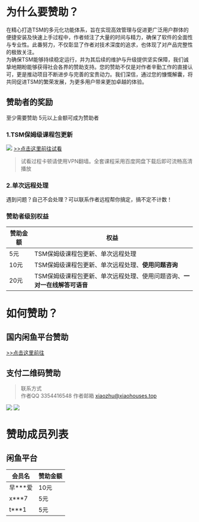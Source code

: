 # 为什么要赞助？
在精心打造TSM的多元化功能体系，旨在实现高效管理与促进更广泛用户群体的便捷安装及快速上手过程中，作者倾注了大量的时间与精力，确保了软件的全面性与专业性。此番努力，不仅彰显了作者对技术深度的追求，也体现了对产品完整性的极致关注。\
为确保TSM能够持续稳定运行，并为其后续的维护与升级提供坚实保障，我们诚挚地期盼能够获得社会各界的赞助支持。您的赞助不仅是对作者辛勤工作的直接认可，更是推动项目不断进步与完善的宝贵动力。我们深信，通过您的慷慨解囊，将共同促进TSM的繁荣发展，为更多用户带来更加卓越的体验。

## 赞助者的奖励
至少需要赞助 5元以上金额可成为赞助者
### 1.TSM保姆级课程包更新
![](https://img.picui.cn/free/2024/10/12/6709f6f9727fc.png)
[>>点击这里前往试看](https://pub-46d21cac9c7d44b79d73abfeb727999f.r2.dev/%E6%88%91%E7%9A%84%E8%AF%BE%E7%A8%8B/TSM%E7%B3%BB%E5%88%97%E8%AF%BE%E7%A8%8B%E8%AF%95%E7%9C%8B/%E5%8D%8A%E8%87%AA%E5%8A%A8%E8%B7%91%E5%9B%BE%E8%B7%91%E6%B3%95(%E8%AF%95%E7%9C%8B).mp4)
> 试看过程卡顿请使用VPN翻墙。全套课程采用百度网盘下载后即可流畅高清播放

### 2.单次远程处理
遇到问题？自己不会处理？可以联系作者远程帮你搞定，搞不定不计数！

### 赞助者级别权益
| 赞助金额 | 权益 |
| -------- | -------- |
| 5元   | TSM保姆级课程包更新、单次远程处理   |
| 10元  | TSM保姆级课程包更新、单次远程处理、**使用问题咨询**   |
| 20元   | TSM保姆级课程包更新、单次远程处理、使用问题咨询、**一对一在线解答可语音**   |

# 如何赞助？
## 国内闲鱼平台赞助
[>>点击这里前往](https://m.tb.cn/h.gvR0qqz?tk=pKtb3PJwg2v)
## 支付二维码赞助
> 联系方式\
作者QQ 3354416548
作者邮箱 xiaozhu@xiaohouses.top

![](https://img.picui.cn/free/2024/10/13/670b9997480d5.png)
![](https://img.picui.cn/free/2024/10/13/670b99954a427.jpg)

# 赞助成员列表
## 闲鱼平台
| 会员名 | 赞助金额 |
| -------- | -------- |
| 早***爱   | 10元   |
| x***7   | 5元   |
| t***1   | 5元   |